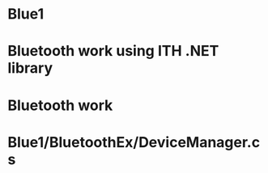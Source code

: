# Blue1
# Bluetooth work using ITH .NET library

# Bluetooth work
# Blue1/BluetoothEx/DeviceManager.cs 
